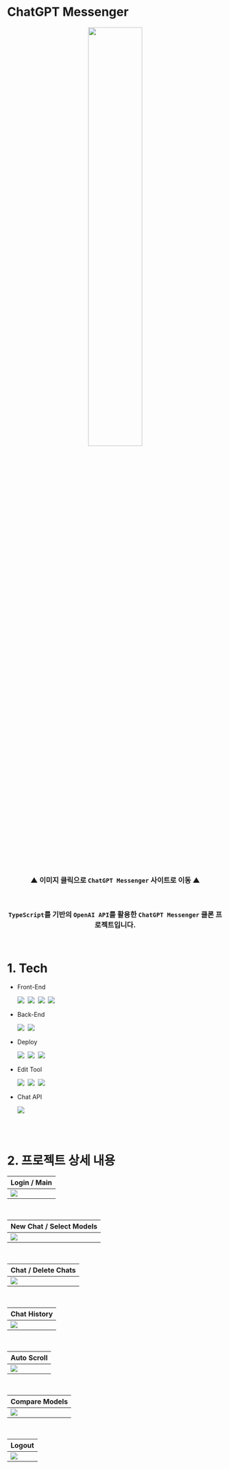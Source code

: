 # ChatGPT Messenger

<div align='center'>
<a href='https://chatgpt-messenger-hyungjinhan.vercel.app/'>
<img width='50%' src="./public/chatGpt.svg">
</a>

<br>

### ▲ 이미지 클릭으로 `ChatGPT Messenger` 사이트로 이동 ▲

</div>

<br>

<div align='center'>

### `TypeScript`를 기반의 `OpenAI API`를 활용한 `ChatGPT Messenger` 클론 프로젝트입니다.

</div>

<br>

# 1. Tech

- Front-End
  <br>

  <img src="https://img.shields.io/badge/JavaScript-F7DF1E?style=for-the-badge&logo=JavaScript&logoColor=424242">&nbsp;
  <img src="https://img.shields.io/badge/TypeScript-3178C6?style=for-the-badge&logo=TypeScript&logoColor=white">&nbsp;
  <img src="https://img.shields.io/badge/Next.js-000000?style=for-the-badge&logo=Next.js&logoColor=white">&nbsp;
  <img src="https://img.shields.io/badge/Tailwind CSS-06B6D4?style=for-the-badge&logo=Tailwind CSS&logoColor=white">

- Back-End
  <br>

  <img src="https://img.shields.io/badge/Node.js-339933?style=for-the-badge&logo=Node.js&logoColor=white">&nbsp;
  <img src="https://img.shields.io/badge/Firebase-FFCA28?style=for-the-badge&logo=Firebase&logoColor=black">

- Deploy
  <br>

  <img src="https://img.shields.io/badge/Vercel-000000?style=for-the-badge&logo=Vercel&logoColor=white">&nbsp;
  <img src="https://img.shields.io/badge/Firebase-FFCA28?style=for-the-badge&logo=Firebase&logoColor=black">&nbsp;
  <img src="https://img.shields.io/badge/Google Cloud-4285F4?style=for-the-badge&logo=Google Cloud&logoColor=white">

- Edit Tool
  <br>

  <img src="https://img.shields.io/badge/Visual Studio Code-007ACC?style=for-the-badge&logo=Visual Studio Code&logoColor=white">&nbsp;
  <img src="https://img.shields.io/badge/Git-F05032?style=for-the-badge&logo=Git&logoColor=white">&nbsp;
  <img src="https://img.shields.io/badge/GitHub-181717?style=for-the-badge&logo=GitHub&logoColor=white">

- Chat API
  <br>

  <img src="https://img.shields.io/badge/OpenAI-412991?style=for-the-badge&logo=OpenAI&logoColor=white">

<br><br>

# 2. 프로젝트 상세 내용

<div align='center'>

| Login / Main                                     |
| ------------------------------------------------ |
| <img src="./public/projectScreen/loginMain.gif"> |

<br>

| New Chat / Select Models                               |
| ------------------------------------------------------ |
| <img src="./public/projectScreen/newChatModelsel.gif"> |

<br>

| Chat / Delete Chats                            |
| ---------------------------------------------- |
| <img src="./public/projectScreen/chatDel.gif"> |

<br>

| Chat History                                   |
| ---------------------------------------------- |
| <img src="./public/projectScreen/preChat.gif"> |

<br>

| Auto Scroll                                       |
| ------------------------------------------------- |
| <img src="./public/projectScreen/autoScroll.gif"> |

<br>

| Compare Models                                      |
| --------------------------------------------------- |
| <img src="./public/projectScreen/compareModel.gif"> |

<br>

| Logout                                        |
| --------------------------------------------- |
| <img src="./public/projectScreen/logout.gif"> |

</div>
